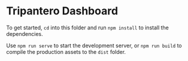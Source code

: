 # Tripantero Dashboard

To get started, `cd` into this folder and run `npm install` to install the dependencies.

Use `npm run serve` to start the development server, or `npm run build` to compile the production assets to the `dist` folder.
